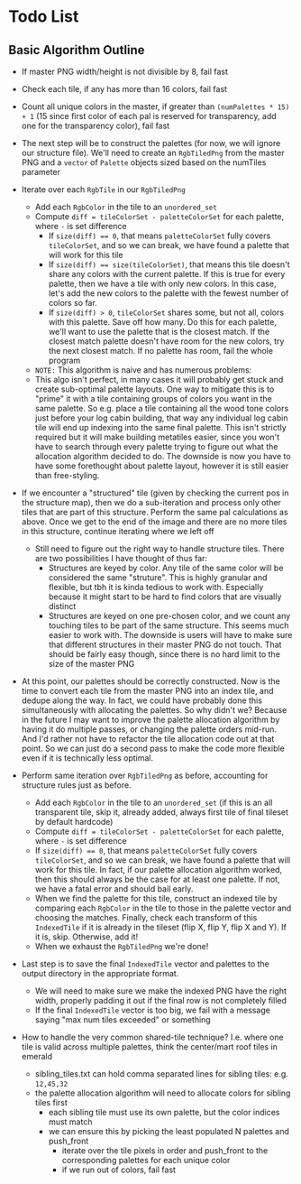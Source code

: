 # Todo List

## Basic Algorithm Outline

+ If master PNG width/height is not divisible by 8, fail fast

+ Check each tile, if any has more than 16 colors, fail fast

+ Count all unique colors in the master, if greater than `(numPalettes * 15) + 1` (15 since first color of each pal
  is reserved for transparency, add one for the transparency color), fail fast

+ The next step will be to construct the palettes (for now, we will ignore our structure file). We'll need to create
  an `RgbTiledPng` from the master PNG and a `vector` of `Palette` objects sized based on the numTiles parameter

+ Iterate over each `RgbTile` in our `RgbTiledPng`
    + Add each `RgbColor` in the tile to an `unordered_set`
    + Compute `diff = tileColorSet - paletteColorSet` for each palette, where `-` is set difference
        + If `size(diff) == 0`, that means `paletteColorSet` fully covers `tileColorSet`, and so we can break, we have
          found a palette that will work for this tile
        + If `size(diff) == size(tileColorSet)`, that means this tile doesn't share any colors with the current palette.
          If this is true for every palette, then we have a tile with only new colors. In this case, let's add the new
          colors to the palette with the fewest number of colors so far.
        + If `size(diff) > 0`, `tileColorSet` shares some, but not all, colors with this palette. Save off how many. Do
          this for each palette, we'll want to use the palette that is the closest match. If the closest match palette
          doesn't have room for the new colors, try the next closest match. If no palette has room, fail the whole
          program
    + `NOTE:` This algorithm is naive and has numerous problems:
    + This algo isn't perfect, in many cases it will probably get stuck and create sub-optimal palette layouts. One way
      to mitigate this is to "prime" it with a tile containing groups of colors you want in the same palette. So e.g.
      place a tile containing all the wood tone colors just before your log cabin building, that way any individual log
      cabin tile will end up indexing into the same final palette. This isn't strictly required but it will make
      building metatiles easier, since you won't have to search through every palette trying to figure out what the
      allocation algorithm decided to do. The downside is now you have to have some forethought about palette layout,
      however it is still easier than free-styling.

+ If we encounter a "structured" tile (given by checking the current pos in the structure map), then we do a
  sub-iteration and process only other tiles that are part of this structure. Perform the same pal calculations as
  above. Once we get to the end of the image and there are no more tiles in this structure, continue iterating where we
  left off
    + Still need to figure out the right way to handle structure tiles. There are two possibilities I have thought of
      thus far:
        + Structures are keyed by color. Any tile of the same color will be considered the same "struture". This is
          highly granular and flexible, but tbh it is kinda tedious to work with. Especially because it might start to
          be hard to find colors that are visually distinct
        + Structures are keyed on one pre-chosen color, and we count any touching tiles to be part of the same
          structure. This seems much easier to work with. The downside is users will have to make sure that different
          structures in their master PNG do not touch. That should be fairly easy though, since there is no hard limit
          to the size of the master PNG

+ At this point, our palettes should be correctly constructed. Now is the time to convert each tile from the master PNG
  into an index tile, and dedupe along the way. In fact, we could have probably done this simultaneously with allocating
  the palettes. So why didn't we? Because in the future I may want to improve the palette allocation algorithm by having
  it do multiple passes, or changing the palette orders mid-run. And I'd rather not have to refactor the tile allocation
  code out at that point. So we can just do a second pass to make the code more flexible even if it is technically less
  optimal.

+ Perform same iteration over `RgbTiledPng` as before, accounting for structure rules just as before.
    + Add each `RgbColor` in the tile to an `unordered_set` (if this is an all transparent tile, skip it, already added,
      always first tile of final tileset by default hardcode)
    + Compute `diff = tileColorSet - paletteColorSet` for each palette, where `-` is set difference
    + If `size(diff) == 0`, that means `paletteColorSet` fully covers `tileColorSet`, and so we can break, we have
      found a palette that will work for this tile. In fact, if our palette allocation algorithm worked, then this
      should always be the case for at least one palette. If not, we have a fatal error and should bail early.
    + When we find the palette for this tile, construct an indexed tile by comparing each `RgbColor` in the tile to
      those in the palette vector and choosing the matches. Finally, check each transform of this `IndexedTile` if it is
      already in the tileset (flip X, flip Y, flip X and Y). If it is, skip. Otherwise, add it!
    + When we exhaust the `RgbTiledPng` we're done!

+ Last step is to save the final `IndexedTile` vector and palettes to the output directory in the appropriate format.
    + We will need to make sure we make the indexed PNG have the right width, properly padding it out if the final row
      is not completely filled
    + If the final `IndexedTile` vector is too big, we fail with a message saying "max num tiles exceeded" or something

+ How to handle the very common shared-tile technique? I.e. where one tile is valid across multiple palettes, think the
  center/mart roof tiles in emerald
    + sibling_tiles.txt can hold comma separated lines for sibling tiles: e.g. `12,45,32`
    + the palette allocation algorithm will need to allocate colors for sibling tiles first
        + each sibling tile must use its own palette, but the color indices must match
        + we can ensure this by picking the least populated N palettes and push_front
            + iterate over the tile pixels in order and push_front to the corresponding palettes for each unique color
            + if we run out of colors, fail fast